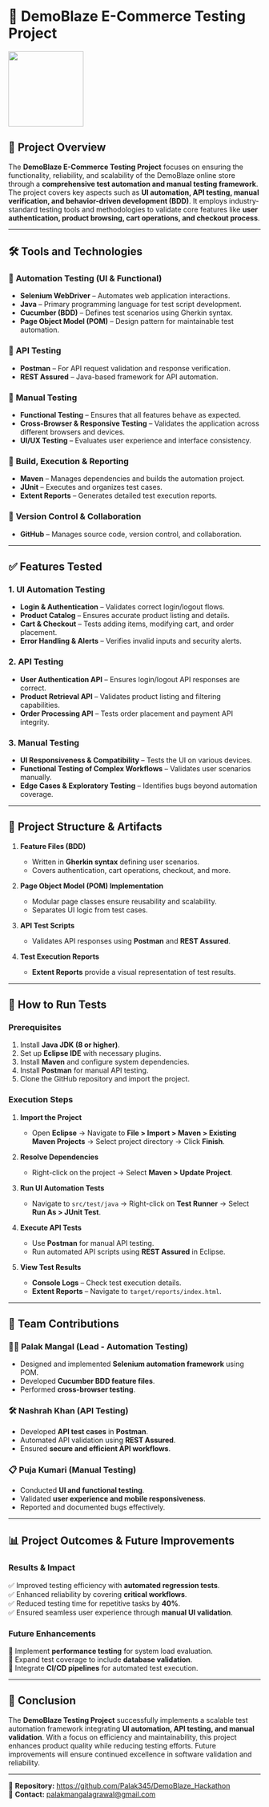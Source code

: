 # 🛒 **DemoBlaze E-Commerce Testing Project**

<img src= "https://github.com/user-attachments/assets/5b699765-fc4b-4f21-96a0-4f5befa92268" height="150"/>


## 📌 **Project Overview**

The **DemoBlaze E-Commerce Testing Project** focuses on ensuring the functionality, reliability, and scalability of the DemoBlaze online store through a **comprehensive test automation and manual testing framework**. The project covers key aspects such as **UI automation, API testing, manual verification, and behavior-driven development (BDD)**. It employs industry-standard testing tools and methodologies to validate core features like **user authentication, product browsing, cart operations, and checkout process**.

---

## 🛠 **Tools and Technologies**

### 🔹 **Automation Testing (UI & Functional)**
- **Selenium WebDriver** – Automates web application interactions.
- **Java** – Primary programming language for test script development.
- **Cucumber (BDD)** – Defines test scenarios using Gherkin syntax.
- **Page Object Model (POM)** – Design pattern for maintainable test automation.

### 🔹 **API Testing**
- **Postman** – For API request validation and response verification.
- **REST Assured** – Java-based framework for API automation.

### 🔹 **Manual Testing**
- **Functional Testing** – Ensures that all features behave as expected.
- **Cross-Browser & Responsive Testing** – Validates the application across different browsers and devices.
- **UI/UX Testing** – Evaluates user experience and interface consistency.

### 🔹 **Build, Execution & Reporting**
- **Maven** – Manages dependencies and builds the automation project.
- **JUnit** – Executes and organizes test cases.
- **Extent Reports** – Generates detailed test execution reports.

### 🔹 **Version Control & Collaboration**
- **GitHub** – Manages source code, version control, and collaboration.

---

## ✅ **Features Tested**

### **1. UI Automation Testing**
- **Login & Authentication** – Validates correct login/logout flows.
- **Product Catalog** – Ensures accurate product listing and details.
- **Cart & Checkout** – Tests adding items, modifying cart, and order placement.
- **Error Handling & Alerts** – Verifies invalid inputs and security alerts.

### **2. API Testing**
- **User Authentication API** – Ensures login/logout API responses are correct.
- **Product Retrieval API** – Validates product listing and filtering capabilities.
- **Order Processing API** – Tests order placement and payment API integrity.

### **3. Manual Testing**
- **UI Responsiveness & Compatibility** – Tests the UI on various devices.
- **Functional Testing of Complex Workflows** – Validates user scenarios manually.
- **Edge Cases & Exploratory Testing** – Identifies bugs beyond automation coverage.

---

## 📂 **Project Structure & Artifacts**

1. **Feature Files (BDD)**  
   - Written in **Gherkin syntax** defining user scenarios.
   - Covers authentication, cart operations, checkout, and more.

2. **Page Object Model (POM) Implementation**  
   - Modular page classes ensure reusability and scalability.
   - Separates UI logic from test cases.

3. **API Test Scripts**  
   - Validates API responses using **Postman** and **REST Assured**.

4. **Test Execution Reports**  
   - **Extent Reports** provide a visual representation of test results.

---

## 🚀 **How to Run Tests**

### **Prerequisites**
1. Install **Java JDK (8 or higher)**.
2. Set up **Eclipse IDE** with necessary plugins.
3. Install **Maven** and configure system dependencies.
4. Install **Postman** for manual API testing.
5. Clone the GitHub repository and import the project.

### **Execution Steps**
1. **Import the Project**
   - Open **Eclipse** → Navigate to **File > Import > Maven > Existing Maven Projects** → Select project directory → Click **Finish**.

2. **Resolve Dependencies**
   - Right-click on the project → Select **Maven > Update Project**.

3. **Run UI Automation Tests**
   - Navigate to `src/test/java` → Right-click on **Test Runner** → Select **Run As > JUnit Test**.

4. **Execute API Tests**
   - Use **Postman** for manual API testing.
   - Run automated API scripts using **REST Assured** in Eclipse.

5. **View Test Results**
   - **Console Logs** – Check test execution details.
   - **Extent Reports** – Navigate to `target/reports/index.html`.

---

## 🤝 **Team Contributions**

### **👩‍💻 Palak Mangal (Lead - Automation Testing)**
- Designed and implemented **Selenium automation framework** using POM.
- Developed **Cucumber BDD feature files**.
- Performed **cross-browser testing**.

### **🛠 Nashrah Khan (API Testing)**
- Developed **API test cases** in **Postman**.
- Automated API validation using **REST Assured**.
- Ensured **secure and efficient API workflows**.

### **📋 Puja Kumari (Manual Testing)**
- Conducted **UI and functional testing**.
- Validated **user experience and mobile responsiveness**.
- Reported and documented bugs effectively.

---

## 📊 **Project Outcomes & Future Improvements**

### **Results & Impact**
✅ Improved testing efficiency with **automated regression tests**.  
✅ Enhanced reliability by covering **critical workflows**.  
✅ Reduced testing time for repetitive tasks by **40%**.  
✅ Ensured seamless user experience through **manual UI validation**.

### **Future Enhancements**
🔹 Implement **performance testing** for system load evaluation.  
🔹 Expand test coverage to include **database validation**.  
🔹 Integrate **CI/CD pipelines** for automated test execution.  

---

## 🎯 **Conclusion**
The **DemoBlaze Testing Project** successfully implements a scalable test automation framework integrating **UI automation, API testing, and manual validation**. With a focus on efficiency and maintainability, this project enhances product quality while reducing testing efforts. Future improvements will ensure continued excellence in software validation and reliability.

---

📌 **Repository:** https://github.com/Palak345/DemoBlaze_Hackathon  
📩 **Contact:** palakmangalagrawal@gmail.com

